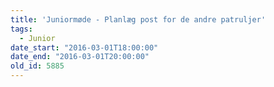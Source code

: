 ```yaml
---
title: 'Juniormøde - Planlæg post for de andre patruljer'
tags:
  - Junior
date_start: "2016-03-01T18:00:00"
date_end: "2016-03-01T20:00:00"
old_id: 5885
---
```

